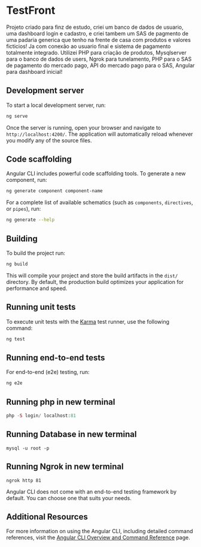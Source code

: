 # TestFront

Projeto criado para finz de estudo, criei um banco de dados de usuario, uma dashboard login e cadastro, e criei tambem um SAS de pagmento de uma padaria generica que tenho na frente de casa com produtos e valores ficticios! Ja com conexão ao usuario final e sistema de pagamento totalmente integrado. Utilizei PHP para criação de produtos, Mysqlserver para o banco de dados de users, Ngrok para tunelamento, PHP para o SAS de pagamento do mercado pago, API do mercado pago para o SAS, Angular para dashboard inicial!  

## Development server

To start a local development server, run:

```bash
ng serve
```

Once the server is running, open your browser and navigate to `http://localhost:4200/`. The application will automatically reload whenever you modify any of the source files.

## Code scaffolding

Angular CLI includes powerful code scaffolding tools. To generate a new component, run:

```bash
ng generate component component-name
```

For a complete list of available schematics (such as `components`, `directives`, or `pipes`), run:

```bash
ng generate --help
```

## Building

To build the project run:

```bash
ng build
```

This will compile your project and store the build artifacts in the `dist/` directory. By default, the production build optimizes your application for performance and speed.

## Running unit tests

To execute unit tests with the [Karma](https://karma-runner.github.io) test runner, use the following command:

```bash
ng test
```

## Running end-to-end tests

For end-to-end (e2e) testing, run:

```bash
ng e2e
```

## Running php in new terminal

```php
php -S login/ localhost:81
```

## Running Database in new terminal

```mysql
mysql -u root -p
```

 ## Running Ngrok in new terminal 
 
 ```ngrok
 ngrok http 81 
 ```


Angular CLI does not come with an end-to-end testing framework by default. You can choose one that suits your needs.

## Additional Resources

For more information on using the Angular CLI, including detailed command references, visit the [Angular CLI Overview and Command Reference](https://angular.dev/tools/cli) page.
